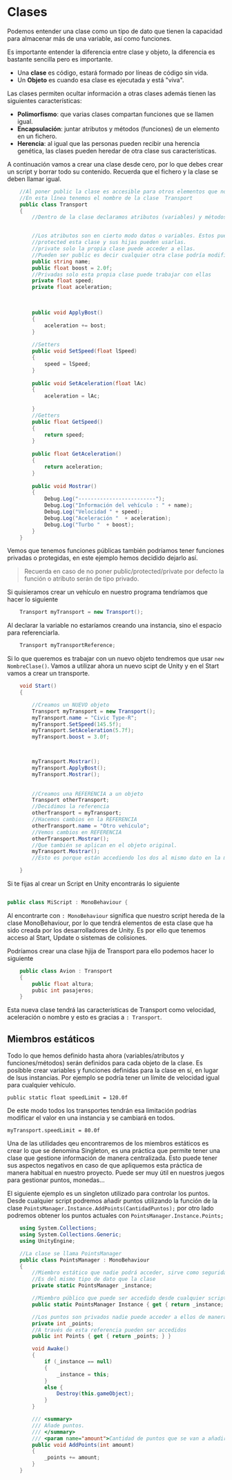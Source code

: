 # Clases
Podemos entender una clase como un tipo de dato que tienen la capacidad para almacenar más de una variable, así como funciones.

Es importante entender la diferencia entre clase y objeto, la diferencia es bastante sencilla pero es importante.

- Una **clase** es código, estará formado por líneas de código sin vida.
- Un **Objeto** es cuando esa clase es ejecutada y está "viva".

Las clases permiten ocultar información a otras clases además tienen las siguientes características:

* **Polimorfismo**: que varias clases compartan funciones que se llamen igual.
* **Encapsulación**: juntar atributos y métodos (funciones) de un elemento en un fichero.
* **Herencia**: al igual que las personas pueden recibir una herencia genética, las clases pueden heredar de otra clase sus características.


A continuación vamos a crear una clase desde cero, por lo que debes crear un script y borrar todo su contenido. Recuerda que el fichero y la clase se deben llamar igual.

```csharp
    //Al poner public la clase es accesible para otros elementos que no pertenezcan a este ámbito
    //En esta línea tenemos el nombre de la clase  Transport
    public class Transport
    {
        //Dentro de la clase declaramos atributos (variables) y métodos (funciones)


        //Los atributos son en cierto modo datos o variables. Estos pueden ser protected, public o privadas.
        //protected esta clase y sus hijas pueden usarlas.
        //private solo la propia clase puede acceder a ellas.
        //Pueden ser public es decir cualquier otra clase podría modificarlas y leerlas
        public string name;
        public float boost = 2.0f;
        //Privadas solo esta propia clase puede trabajar con ellas
        private float speed;
        private float aceleration;
        
        

        public void ApplyBost()
        {
            aceleration += bost;
        }
        
        //Setters
        public void SetSpeed(float lSpeed)
        {
            speed = lSpeed;
        }
        
        public void SetAceleration(float lAc)
        {
            aceleration = lAc;
            
        }
        //Getters
        public float GetSpeed()
        {
            return speed;
        }
        
        public float GetAceleration()
        {
            return aceleration;
        }
        
        public void Mostrar()
        {
            Debug.Log("-------------------------");
            Debug.Log("Información del vehículo : " + name);
            Debug.Log("Velocidad " + speed);
            Debug.Log("Aceleración "  + aceleration);
            Debug.Log("Turbo "  + boost);
        }
    }
```
Vemos que tenemos funciones públicas también podríamos tener funciones privadas o protegidas, en este ejemplo hemos decidido dejarlo así.
> Recuerda en caso de no poner public/protected/private por defecto la función o atributo serán de tipo privado.

Si quisieramos crear un vehículo en nuestro programa tendríamos que hacer lo siguiente

```csharp
    Transport myTransport = new Transport();
```

Al declarar la variable no estaríamos creando una instancia, sino el espacio para referenciarla.

```csharp
    Transport myTransportReference;
```

Si lo que queremos es trabajar con un nuevo objeto tendremos que usar `new NombreClase()`. Vamos a utilizar ahora un nuevo scipt de Unity y en el Start vamos a crear un transporte.


```csharp
    void Start()
    {

        //Creamos un NUEVO objeto
        Transport myTransport = new Transport();
        myTransport.name = "Civic Type-R";
        myTransport.SetSpeed(145.5f);
        myTransport.SetAceleration(5.7f);
        myTransport.boost = 3.0f;



        myTransport.Mostrar();
        myTransport.ApplyBost();
        myTransport.Mostrar();
        
    
        //Creamos una REFERENCIA a un objeto
        Transport otherTransport;
        //Decidimos la referencia 
        otherTransport = myTransport;
        //Hacemos cambios en la REFERENCIA
        otherTransport.name = "Otro vehículo";
        //Vemos cambios en REFERENCIA
        otherTransport.Mostrar();
        //Que también se aplican en el objeto original.
        myTransport.Mostrar();
        //Esto es porque están accediendo los dos al mismo dato en la memoria

    }
```

Si te fijas al crear un Script en Unity encontrarás lo siguiente

```csharp

public class MiScript : MonoBehaviour {

```
Al encontrarte con `: MonoBehaviour` significa que nuestro script hereda de la clase MonoBehaviour, por lo que tendrá elementos de esta clase que ha sido creada por los desarrolladores de Unity. Es por ello que tenemos acceso al Start, Update o sistemas de colisiones.

Podríamos crear una clase hjija de Transport para ello podemos hacer lo siguiente

```csharp
    public class Avion : Transport
    {
        public float altura;
        pubic int pasajeros;
    }
```
Esta nueva clase tendrá las características de Transport como velocidad, aceleración o nombre y esto es gracias a `: Transport`.

## Miembros estáticos

Todo lo que hemos definido hasta ahora (variables/atributos y funciones/métodos) serán definidos para cada objeto de la clase. Es posibble crear variables y funciones definidas para la clase en sí, en lugar de lsus instancias. Por ejemplo se podría tener un límite de velocidad igual para cualquier vehículo.

`public static float speedLimit = 120.0f`

De este modo todos los transportes tendrán esa limitación podrías modificar el valor en una instancia y se cambiará en todos.

`myTransport.speedLimit = 80.0f`

Una de las utilidades qeu encontraremos de los miembros estáticos es crear lo que se denomina Singleton, es una práctica que permite tener una clase que gestione información de manera centralizada. Esto puede tener sus aspectos negativos en caso de que apliquemos esta práctica de manera habitual en nuestro proyecto. Puede ser muy útil en nuestros juegos para gestionar puntos, monedas...

El siguiente ejemplo es un singleton utilizado para controlar los puntos. Desde cualquier script podremos añadir puntos utilizando la función de la clase `PointsManager.Instance.AddPoints(CantidadPuntos);` por otro lado podremos obtener los puntos actuales con `PointsManager.Instance.Points;`

```csharp 
    using System.Collections;
    using System.Collections.Generic;
    using UnityEngine;

    //La clase se llama PointsManager
    public class PointsManager : MonoBehaviour
    {
        //Miembro estático que nadie podrá acceder, sirve como seguridad.
        //Es del mismo tipo de dato que la clase
        private static PointsManager _instance;

        //Miembro público que puede ser accedido desde cualquier script usando PointsManager.Instance.LoQueQuieroDeLaClase();
        public static PointsManager Instance { get { return _instance; } }

        //Los puntos son privados nadie puede acceder a ellos de manera directa para modificarlos.
        private int _points;
        //A través de esta referencia pueden ser accedidos
        public int Points { get { return _points; } }

        void Awake()
        {
            if (_instance == null)
            {
                _instance = this;
            }
            else {
                Destroy(this.gameObject);
            }
        }

        /// <summary>
        /// Añade puntos.
        /// </summary>
        /// <param name="amount">Cantidad de puntos que se van a añadir</param>
        public void AddPoints(int amount)
        {
            _points += amount;
        }
    }
```
